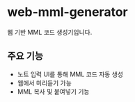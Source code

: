 # web-mml-generator
웹 기반 MML 코드 생성기입니다.

## 주요 기능
- 노트 입력 UI를 통해 MML 코드 자동 생성
- 웹에서 미리듣기 가능
- MML 복사 및 붙여넣기 기능
